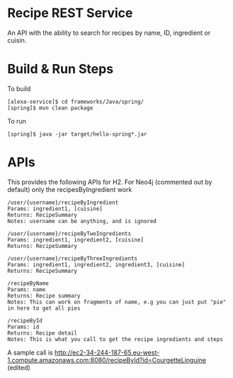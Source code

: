 Recipe REST Service
=====================
An API with the ability to search for recipes by name, ID, ingredient or cuisin.

Build & Run Steps
=====================

To build
```
[alexa-service]$ cd frameworks/Java/spring/
[spring]$ mvn clean package
```

To run

```
[spring]$ java -jar target/hello-spring*.jar
```



APIs
======================
This provides the following APIs for H2. For Neo4j (commented out by default) only the recipesByIngredient work

```
/user/{username}/recipeByIngredient
Params: ingredient1, [cuisine]
Returns: RecipeSummary
Notes: username can be anything, and is ignored

/user/{username}/recipeByTwoIngredients
Params: ingredient1, ingredient2, [cuisine]
Returns: RecipeSummary

/user/{username}/recipeByThreeIngredients
Params: ingredient1, ingredient2, ingredient3, [cuisine]
Returns: RecipeSummary

/recipeByName
Params: name
Returns: Recipe summary
Notes: This can work on fragments of name, e.g you can just put "pie" in here to get all pies

/recipeById
Params: id
Returns: Recipe detail
Notes: This is what you call to get the recipe ingredients and steps
```

A sample call is http://ec2-34-244-187-65.eu-west-1.compute.amazonaws.com:8080/recipeById?id=CourgetteLinguine (edited)

